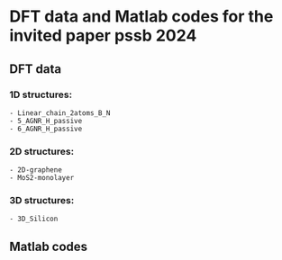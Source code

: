 # DFT data and Matlab codes for the invited paper pssb 2024

## DFT data
### 1D structures:
	- Linear_chain_2atoms_B_N
	- 5_AGNR_H_passive
	- 6_AGNR_H_passive
### 2D structures:
	- 2D-graphene
	- MoS2-monolayer

### 3D structures:
	- 3D_Silicon

## Matlab codes
